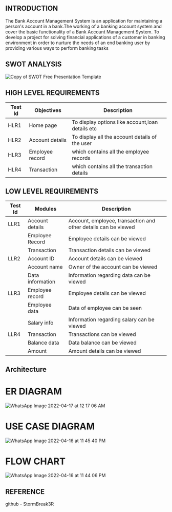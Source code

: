 ## INTRODUCTION
 The Bank Account Management System is an application for maintaining a person's account in a bank.The working of a banking account system and cover the basic functionality of a Bank Account Management System. To develop a project for solving financial applications of a customer in banking environment in order to nurture the needs of an end banking user by providing various ways to perform banking tasks

## SWOT ANALYSIS
![Copy of SWOT Free Presentation Template](https://user-images.githubusercontent.com/53256465/161677291-44650122-3a0f-4761-8cb9-5f14deb0325b.jpg)



## HIGH LEVEL REQUIREMENTS
|Test Id  | Objectives | Description |
|--|--|--|
| HLR1 |Home page| To display options like account,loan details etc|
| HLR2 |Account details| To display all the account details of the user|
| HLR3 |Employee record| which contains all the employee records|
| HLR4 |Transaction| which contains all the transaction details|

## LOW LEVEL REQUIREMENTS
|Test Id  | Modules | Description |
|--|--|--|
| LLR1 |Account details| Account, employee, transaction and other details can be viewed |
|       |Employee Record| Employee details can be viewed |                                   
|       |Transaction| Transaction details can be viewed  |     
| LLR2 |Account ID|Account details can be viewed|
|       |Account name|Owner of the account can be viewed  |
|       |Data information|  Information regarding data can be viewed  |     
| LLR3 |Employee record|Employee details can be viewed|                                |
|       |Employee data| Data of employee can be seen|
|      |Salary info|  Information regarding salary can be viewed|
| LLR4 |Transaction| Transactions can be viewed|
|      |Balance data|  Data balance can be viewed |
|      |Amount|  Amount details can be viewed  |

## Architecture
# ER DIAGRAM
![WhatsApp Image 2022-04-17 at 12 17 06 AM](https://user-images.githubusercontent.com/53256465/163702008-23e3e5e9-0b7e-47d8-b278-2b9f8538618f.jpeg)
# USE CASE DIAGRAM
![WhatsApp Image 2022-04-16 at 11 45 40 PM](https://user-images.githubusercontent.com/53256465/163702101-f1c6aa7a-76c3-44dd-93a6-6cf2266c8f7d.jpeg)
# FLOW CHART
![WhatsApp Image 2022-04-16 at 11 44 06 PM](https://user-images.githubusercontent.com/53256465/163702163-93f1a867-a7d5-4faf-84af-e0d1eb9c5ed0.jpeg)

## REFERENCE
github - StormBreak3R
